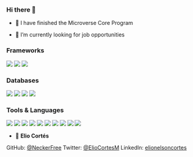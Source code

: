 ### Hi there 👋

- 🌱 I have finished the Microverse Core Program

- 🔭 I’m currently looking for job opportunities

### Frameworks 
![](https://img.shields.io/badge/.Net%20Framework-6a040f)
![](https://img.shields.io/badge/.Net_Core-9d0208)
![](https://img.shields.io/badge/Ruby%20on%20Rails-d00000)

<!--
### Experience 
![](https://img.shields.io/badge/SOAP_Services-red)
![](https://img.shields.io/badge/Web.Api_Services-orange)
![](https://img.shields.io/badge/Minimal_Apis-yellow)
![](https://img.shields.io/badge/Web_Applications-red)
![](https://img.shields.io/badge/Windows_Applications-orange)
![](https://img.shields.io/badge/TDD-yellow)
![](https://img.shields.io/badge/Reporting_Services-red)
-->
### Databases
![](https://img.shields.io/badge/SqlServer-grey)
![](https://img.shields.io/badge/Oracle-darkgrey)
![](https://img.shields.io/badge/Sybase-grey)
![](https://img.shields.io/badge/PostgreSQL-grey)

### Tools & Languages 
![](https://img.shields.io/badge/C#.NET-brightgreen)
![](https://img.shields.io/badge/VB.NET-green)
![](https://img.shields.io/badge/JavaScript-yellowgreen)
![](https://img.shields.io/badge/HTML5-yellow)
![](https://img.shields.io/badge/CSS-brightgreen)
![](https://img.shields.io/badge/Bootstrap-green)
![](https://img.shields.io/badge/React-yellowgreen)
![](https://img.shields.io/badge/Swagger-yellow)
![](https://img.shields.io/badge/JWT-ligthyellow)
![](https://img.shields.io/badge/.NET_CORE_Identity-yellowgreen) 

- 👤 **Elio Cortés**

 GitHub: [@NeckerFree](https://github.com/NeckerFree)
 Twitter: [@ElioCortesM](https://twitter.com/ElioCortesM)
 LinkedIn: [elionelsoncortes](https://www.linkedin.com/in/elionelsoncortes/)
  
 

<!--
https://twitter.com/ElioCortesM



> "Awesome books" is a simple website that displays a list of books and allows you to add and remove books from that list.
**NeckerFree/NeckerFree** is a ✨ _special_ ✨ repository because its `README.md` (this file) appears on your GitHub profile.

Here are some ideas to get you started:
👤 **Elio Cortés**

- 🔭 I’m currently working on ...
- 🌱 I’m currently learning ...
- 👯 I’m looking to collaborate on ...
- 🤔 I’m looking for help with ...
- 💬 Ask me about ...
- 📫 How to reach me: ...
- 😄 Pronouns: ...
- ⚡ Fun fact: ...
-->
